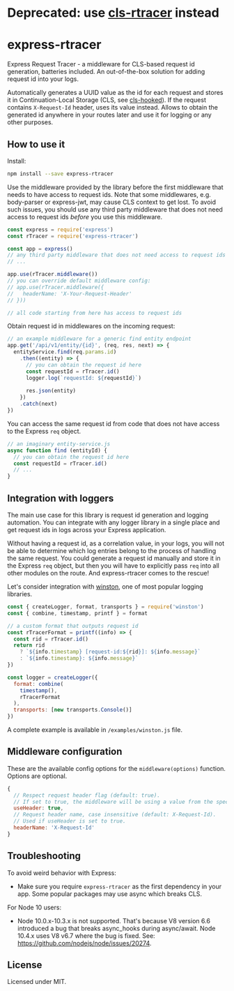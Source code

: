 # **Deprecated**: use [cls-rtracer](https://github.com/puzpuzpuz/cls-rtracer) instead

# express-rtracer

Express Request Tracer - a middleware for CLS-based request id generation, batteries included. An out-of-the-box solution for adding request id into your logs.

Automatically generates a UUID value as the id for each request and stores it in Continuation-Local Storage (CLS, see [cls-hooked](https://github.com/jeff-lewis/cls-hooked)). If the request contains `X-Request-Id` header, uses its value instead. Allows to obtain the generated id anywhere in your routes later and use it for logging or any other purposes.

## How to use it

Install:

```bash
npm install --save express-rtracer
```

Use the middleware provided by the library before the first middleware that needs to have access to request ids. Note that some middlewares, e.g. body-parser or express-jwt, may cause CLS context to get lost. To avoid such issues, you should use any third party middleware that does not need access to request ids *before* you use this middleware.

```javascript
const express = require('express')
const rTracer = require('express-rtracer')

const app = express()
// any third party middleware that does not need access to request ids goes here
// ...

app.use(rTracer.middleware())
// you can override default middleware config:
// app.use(rTracer.middleware({
//   headerName: 'X-Your-Request-Header'
// }))

// all code starting from here has access to request ids
```

Obtain request id in middlewares on the incoming request:

```javascript
// an example middleware for a generic find entity endpoint
app.get('/api/v1/entity/{id}', (req, res, next) => {
  entityService.find(req.params.id)
    .then((entity) => {
      // you can obtain the request id here
      const requestId = rTracer.id()
      logger.log(`requestId: ${requestId}`)
      
      res.json(entity)
    })
    .catch(next)
})
```

You can access the same request id from code that does not have access to the Express `req` object.

```javascript
// an imaginary entity-service.js
async function find (entityId) {
  // you can obtain the request id here
  const requestId = rTracer.id()
  // ...
}
```

## Integration with loggers

The main use case for this library is request id generation and logging automation. You can integrate with any logger library in a single place and get request ids in logs across your Express application.

Without having a request id, as a correlation value, in your logs, you will not be able to determine which log entries belong to the process of handling the same request. You could generate a request id manually and store it in the Express `req` object, but then you will have to explicitly pass `req` into all other modules on the route. And express-rtracer comes to the rescue!

Let's consider integration with [winston](https://github.com/winstonjs/winston), one of most popular logging libraries.

```javascript
const { createLogger, format, transports } = require('winston')
const { combine, timestamp, printf } = format

// a custom format that outputs request id
const rTracerFormat = printf((info) => {
  const rid = rTracer.id()
  return rid
    ? `${info.timestamp} [request-id:${rid}]: ${info.message}`
    : `${info.timestamp}: ${info.message}`
})

const logger = createLogger({
  format: combine(
    timestamp(),
    rTracerFormat
  ),
  transports: [new transports.Console()]
})
```

A complete example is available in `/examples/winston.js` file.

## Middleware configuration

These are the available config options for the `middleware(options)` function. Options are optional.

```javascript
{
  // Respect request header flag (default: true).
  // If set to true, the middleware will be using a value from the specified header (if the value is present).
  useHeader: true,
  // Request header name, case insensitive (default: X-Request-Id).
  // Used if useHeader is set to true.
  headerName: 'X-Request-Id'
}
```

## Troubleshooting

To avoid weird behavior with Express:

* Make sure you require `express-rtracer` as the first dependency in your app. Some popular packages may use async which breaks CLS.

For Node 10 users:

* Node 10.0.x-10.3.x is not supported. That's because V8 version 6.6 introduced a bug that breaks async_hooks during async/await. Node 10.4.x uses V8 v6.7 where the bug is fixed. See: https://github.com/nodejs/node/issues/20274.

## License

Licensed under MIT.
